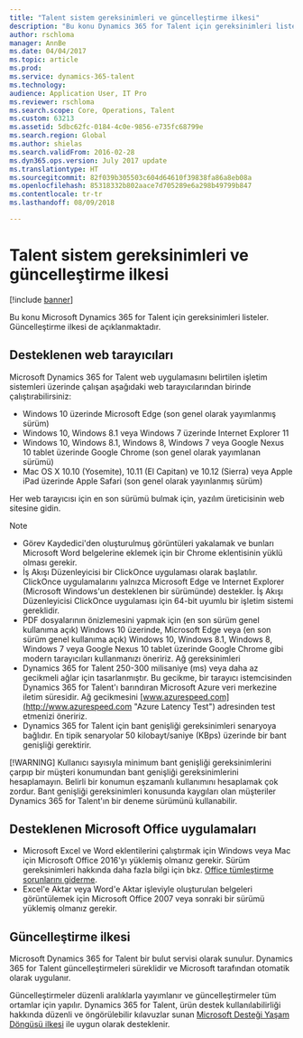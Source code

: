 ```yaml
---
title: "Talent sistem gereksinimleri ve güncelleştirme ilkesi"
description: "Bu konu Dynamics 365 for Talent için gereksinimleri listeler. Güncelleştirme ilkesi de açıklanmaktadır."
author: rschloma
manager: AnnBe
ms.date: 04/04/2017
ms.topic: article
ms.prod: 
ms.service: dynamics-365-talent
ms.technology: 
audience: Application User, IT Pro
ms.reviewer: rschloma
ms.search.scope: Core, Operations, Talent
ms.custom: 63213
ms.assetid: 5dbc62fc-0184-4c0e-9856-e735fc68799e
ms.search.region: Global
ms.author: shielas
ms.search.validFrom: 2016-02-28
ms.dyn365.ops.version: July 2017 update
ms.translationtype: HT
ms.sourcegitcommit: 82f039b305503c604d64610f39838fa86a8eb08a
ms.openlocfilehash: 85318332b802aace7d705289e6a298b49799b847
ms.contentlocale: tr-tr
ms.lasthandoff: 08/09/2018

---
```


# <a name="talent-system-requirements-and-update-policy"></a>Talent sistem gereksinimleri ve güncelleştirme ilkesi

[!include [banner](includes/banner.md)]

Bu konu Microsoft Dynamics 365 for Talent için gereksinimleri listeler. Güncelleştirme ilkesi de açıklanmaktadır.

## <a name="supported-web-browsers"></a>Desteklenen web tarayıcıları

Microsoft Dynamics 365 for Talent web uygulamasını belirtilen işletim sistemleri üzerinde çalışan aşağıdaki web tarayıcılarından birinde çalıştırabilirsiniz: 

*   Windows 10 üzerinde Microsoft Edge (son genel olarak yayımlanmış sürüm)
*   Windows 10, Windows 8.1 veya Windows 7 üzerinde Internet Explorer 11
*   Windows 10, Windows 8.1, Windows 8, Windows 7 veya Google Nexus 10 tablet üzerinde Google Chrome (son genel olarak yayımlanan sürümü)
*   Mac OS X 10.10 (Yosemite), 10.11 (El Capitan) ve 10.12 (Sierra) veya Apple iPad üzerinde Apple Safari (son genel olarak yayınlanmış sürüm)

Her web tarayıcısı için en son sürümü bulmak için, yazılım üreticisinin web sitesine gidin. 

> [!NOTE]
> * Görev Kaydedici'den oluşturulmuş görüntüleri yakalamak ve bunları Microsoft Word belgelerine eklemek için bir Chrome eklentisinin yüklü olması gerekir. 
> * İş Akışı Düzenleyicisi bir ClickOnce uygulaması olarak başlatılır. ClickOnce uygulamalarını yalnızca Microsoft Edge ve Internet Explorer (Microsoft Windows'un desteklenen bir sürümünde) destekler. İş Akışı Düzenleyicisi ClickOnce uygulaması için 64-bit uyumlu bir işletim sistemi gereklidir.
> * PDF dosyalarının önizlemesini yapmak için (en son sürüm genel kullanıma açık) Windows 10 üzerinde, Microsoft Edge veya (en son sürüm genel kullanıma açık) Windows 10, Windows 8.1, Windows 8, Windows 7 veya Google Nexus 10 tablet üzerinde Google Chrome gibi modern tarayıcıları kullanmanızı öneririz.
>   Ağ gereksinimleri
> * Dynamics 365 for Talent 250-300 milisaniye (ms) veya daha az gecikmeli ağlar için tasarlanmıştır. Bu gecikme, bir tarayıcı istemcisinden Dynamics 365 for Talent'ı barındıran Microsoft Azure veri merkezine iletim süresidir. Ağ gecikmesini [www.azurespeed.com](http://www.azurespeed.com "Azure Latency Test") adresinden test etmenizi öneririz.
> * Dynamics 365 for Talent için bant genişliği gereksinimleri senaryoya bağlıdır. En tipik senaryolar 50 kilobayt/saniye (KBps) üzerinde bir bant genişliği gerektirir.
> 
> [!WARNING]
> Kullanıcı sayısıyla minimum bant genişliği gereksinimlerini çarpıp bir müşteri konumundan bant genişliği gereksinimlerini hesaplamayın. Belirli bir konumun eşzamanlı kullanımını hesaplamak çok zordur. Bant genişliği gereksinimleri konusunda kaygıları olan müşteriler Dynamics 365 for Talent'ın bir deneme sürümünü kullanabilir.

## <a name="supported-microsoft-office-applications"></a>Desteklenen Microsoft Office uygulamaları

* Microsoft Excel ve Word eklentilerini çalıştırmak için Windows veya Mac için Microsoft Office 2016'yı yüklemiş olmanız gerekir. Sürüm gereksinimleri hakkında daha fazla bilgi için bkz. [Office tümleştirme sorunlarını giderme](../dev-itpro/office-integration/office-integration-troubleshooting.md "Office tümleştirme sorunlarını giderme").
* Excel'e Aktar veya Word'e Aktar işleviyle oluşturulan belgeleri görüntülemek için Microsoft Office 2007 veya sonraki bir sürümü yüklemiş olmanız gerekir.

## <a name="update-policy"></a>Güncelleştirme ilkesi

Microsoft Dynamics 365 for Talent bir bulut servisi olarak sunulur. Dynamics 365 for Talent güncelleştirmeleri süreklidir ve Microsoft tarafından otomatik olarak uygulanır.

Güncelleştirmeler düzenli aralıklarla yayımlanır ve güncelleştirmeler tüm ortamlar için yapılır.  Dynamics 365 for Talent, ürün destek kullanılabilirliği hakkında düzenli ve öngörülebilir kılavuzlar sunan [Microsoft Desteği Yaşam Döngüsü ilkesi](https://support.microsoft.com/en-us/gp/lifecycle#gp/OSSLpolicy "Microsoft Desteği Yaşam Döngüsü") ile uygun olarak desteklenir.

